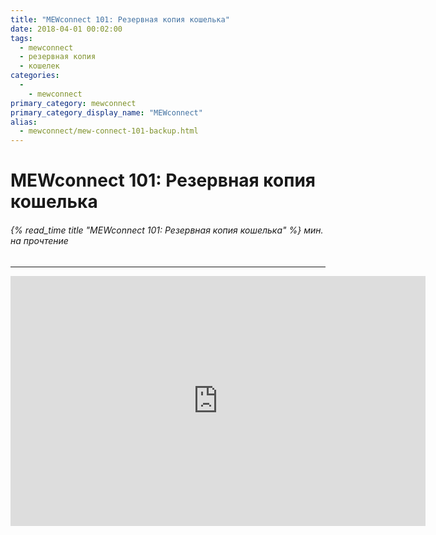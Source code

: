 ```yaml
---
title: "MEWconnect 101: Резервная копия кошелька"
date: 2018-04-01 00:02:00
tags:
  - mewconnect
  - резервная копия
  - кошелек
categories:
  - 
    - mewconnect
primary_category: mewconnect
primary_category_display_name: "MEWconnect"
alias:
  - mewconnect/mew-connect-101-backup.html
---
```


# __MEWconnect 101: Резервная копия кошелька__
###### {% read_time title "MEWconnect 101: Резервная копия кошелька" %} мин. на прочтение
***

<div class="youtube-video">
<iframe width="664" height="400" src="https://www.youtube.com/embed/1aZANjFEQ7I" frameborder="0" allow="accelerometer; autoplay; encrypted-media; gyroscope; picture-in-picture" allowfullscreen></iframe>
</div>